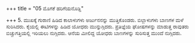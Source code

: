 +++
title = "05 ಮೊಗಕೆ ಹರಿಗೆಯನೊಡ್ಡಿ"

+++
5. ಮುಖಕ್ಕೆ ಗುರಾಣಿ ಹಿಡಿದ ಕಾಲಾಳುಗಳು ಅರ್ಜುನನನ್ನು ಮುತ್ತಿಕೊಂಡರು. ಬಿಲ್ಲಾಳುಗಳು ಬಾಣಗಳ ಮಳೆ ಸುರಿಸಿದರು. ಕೈಯಲ್ಲಿ ಈಟಿಗಳನ್ನು ಹಿಡಿದ ಯೋಧರು ಮುನ್ನುಗ್ಗಿದರು. ಪ್ರತಿಜ್ಞೆಯ ಘೋಷಗಳನ್ನು ಮಾಡುತ್ತ  ರಾವುತರು ಬಿಚ್ಚುಗತ್ತಿಯಲ್ಲಿ ಇರಿಯಲು ನುಗ್ಗಿದರು.  ಆನೆಯ ಮೀಲಿದ್ದ ಯೋಧರು ಬಾಣಗಳನ್ನು ಸುರಿಸುತ್ತ   ಮುಂದೆ ನುಗ್ಗಿದರು.